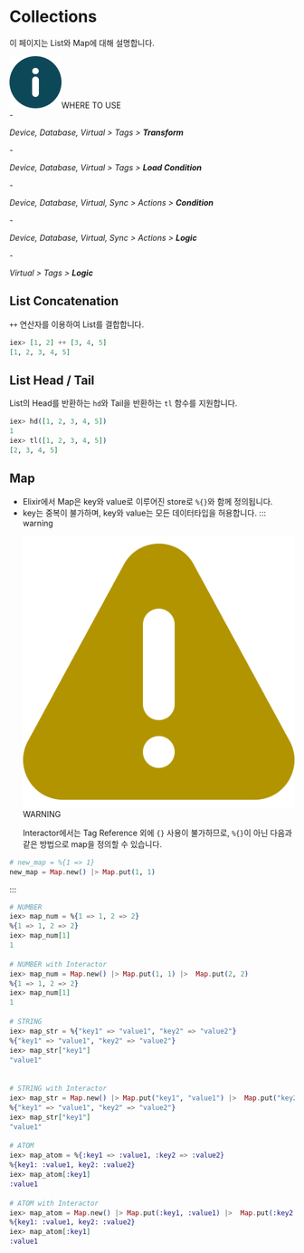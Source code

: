 # Collections
이 페이지는 List와 Map에 대해 설명합니다.
<div class="info">
  <div class="info-title"><img src="../../img/icon/info.svg">WHERE TO USE</div>
  - <p><em>Device, Database, Virtual > Tags > <b>Transform</b></em></p>
  - <p><em>Device, Database, Virtual > Tags > <b>Load Condition</b></em></p>
  - <p><em>Device, Database, Virtual, Sync > Actions > <b>Condition</b></em></p>
  - <p><em>Device, Database, Virtual, Sync > Actions > <b>Logic</b></em></p>
  - <p><em>Virtual > Tags > <b>Logic</b></em></p>
</div>

## List Concatenation
`++` 연산자를 이용하여 List를 결합합니다.
``` elixir
iex> [1, 2] ++ [3, 4, 5]
[1, 2, 3, 4, 5]
```
## List Head / Tail
List의 Head를 반환하는 `hd`와 Tail을 반환하는 `tl` 함수를 지원합니다.
``` elixir
iex> hd([1, 2, 3, 4, 5])
1
iex> tl([1, 2, 3, 4, 5])
[2, 3, 4, 5]
```
## Map
- Elixir에서 Map은 key와 value로 이루어진 store로 `%{}`와 함께 정의됩니다.  
- key는 중복이 불가하며, key와 value는 모든 데이터타입을 허용합니다.
::: warning <p class="custom-block-title"><img src="../../img/icon/warning.svg">WARNING</p>
Interactor에서는 Tag Reference 외에 `{}` 사용이 불가하므로, `%{}`이 아닌 다음과 같은 방법으로 map을 정의할 수 있습니다. 
``` elixir
# new_map = %{1 => 1}
new_map = Map.new() |> Map.put(1, 1)
```
:::
``` elixir
# NUMBER
iex> map_num = %{1 => 1, 2 => 2}
%{1 => 1, 2 => 2}
iex> map_num[1]
1

# NUMBER with Interactor
iex> map_num = Map.new() |> Map.put(1, 1) |>  Map.put(2, 2)
%{1 => 1, 2 => 2}
iex> map_num[1]
1

# STRING
iex> map_str = %{"key1" => "value1", "key2" => "value2"}
%{"key1" => "value1", "key2" => "value2"}
iex> map_str["key1"]
"value1"


# STRING with Interactor
iex> map_str = Map.new() |> Map.put("key1", "value1") |>  Map.put("key2", "value2")
%{"key1" => "value1", "key2" => "value2"}
iex> map_str["key1"]
"value1"

# ATOM
iex> map_atom = %{:key1 => :value1, :key2 => :value2}
%{key1: :value1, key2: :value2}
iex> map_atom[:key1]
:value1

# ATOM with Interactor
iex> map_atom = Map.new() |> Map.put(:key1, :value1) |>  Map.put(:key2 , :value2)
%{key1: :value1, key2: :value2}
iex> map_atom[:key1]
:value1
```
